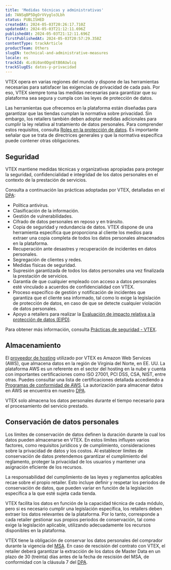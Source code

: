 ```yaml
---
title: 'Medidas técnicas y administrativas'
id: 7ANSqBP5DgOrVVyglo3Lbh
status: PUBLISHED
createdAt: 2024-05-03T20:26:17.710Z
updatedAt: 2024-05-03T21:12:11.696Z
publishedAt: 2024-05-03T21:12:11.696Z
firstPublishedAt: 2024-05-03T20:57:29.358Z
contentType: trackArticle
productTeam: Others
slugEN: technical-and-administrative-measures
locale: es
trackId: 4Lc0i0an0DgnEtB0AUwlcq
trackSlugES: datos-y-privacidad
---
```


VTEX opera en varias regiones del mundo y dispone de las herramientas necesarias para satisfacer las exigencias de privacidad de cada país. Por eso, VTEX siempre toma las medidas necesarias para garantizar que su plataforma sea segura y cumpla con las leyes de protección de datos.

Las herramientas que ofrecemos en la plataforma están diseñadas para garantizar que las tiendas cumplan la normativa sobre privacidad. Sin embargo, los retailers también deben adoptar medidas adicionales para cumplir la ley relativa al tratamiento de datos personales. Para comprender estos requisitos, consulta [Roles en la protección de datos](/es/tracks/datos-y-privacidad--4Lc0i0an0DgnEtB0AUwlcq/5f8hTEw3xOALgqzus9VXKd).  Es importante señalar que se trata de directrices generales y que la normativa específica puede contener otras obligaciones.

## Seguridad

VTEX mantiene medidas técnicas y organizativas apropiadas para proteger la seguridad, confidencialidad e integridad de los datos personales en el contexto de la prestación de servicios.

Consulta a continuación las prácticas adoptadas por VTEX, detalladas en el [DPA](https://vtex.com/co-es/privacy-and-agreements/data-processing-addendum/):

* Política antivirus.
* Clasificación de la información.
* Gestión de vulnerabilidades.
* Cifrado de datos personales en reposo y en tránsito.
* Copia de seguridad y redundancia de datos. VTEX dispone de una herramienta específica que proporciona al cliente los medios para extraer una copia completa de todos los datos personales almacenados en la plataforma. 
* Recuperación ante desastres y recuperación de incidentes en datos personales.
* Segregación de clientes y redes.
* Medidas físicas de seguridad.
* Supresión garantizada de todos los datos personales una vez finalizada la prestación de servicios.
* Garantía de que cualquier empleado con acceso a datos personales esté vinculado a acuerdos de confidencialidad con VTEX.
* Proceso específico de gestión y notificación de incidentes que garantiza que el cliente sea informado, tal como lo exige la legislación de protección de datos, en caso de que se detecte cualquier violación de datos personales.
* Apoyo a retailers para realizar la [Evaluación de impacto relativa a la protección de datos (EIPD)](https://commission.europa.eu/law/law-topic/data-protection/reform/rules-business-and-organisations/obligations/when-data-protection-impact-assessment-dpia-required_es).

Para obtener más información, consulta [Prácticas de seguridad - VTEX](https://vtex.com/co-es/security/security-practices/).

## Almacenamiento

El [proveedor de hosting](https://vtex.com/co-es/privacy-and-agreements/subprocessors/) utilizado por VTEX es Amazon Web Services (AWS), que almacena datos en la región de Virginia del Norte, en EE. UU. La plataforma AWS es un referente en el sector del hosting en la nube y cuenta con importantes certificaciones como ISO 27001, PCI DSS, CSA, NIST, entre otras. Puedes consultar una lista de certificaciones detallada accediendo a [Programas de conformidad de AWS](https://aws.amazon.com/en/compliance/programs/). La autorización para almacenar datos en AWS se encuentra en nuestro [DPA](https://vtex.com/co-es/privacy-and-agreements/data-processing-addendum/).

VTEX solo almacena los datos personales durante el tiempo necesario para el procesamiento del servicio prestado.

## Conservación de datos personales

Los límites de conservación de datos definen la duración durante la cual los datos pueden almacenarse en VTEX. En estos límites influyen varios factores, como requisitos jurídicos y de cumplimiento, consideraciones sobre la privacidad de datos y los costos. Al establecer límites de conservación de datos pretendemos garantizar el cumplimiento del reglamento, proteger la privacidad de los usuarios y mantener una asignación eficiente de los recursos.

La responsabilidad del cumplimiento de las leyes y reglamentos aplicables recae sobre el propio retailer. Esto incluye definir y respetar los periodos de conservación de datos, que pueden variar en función de la legislación específica a la que esté sujeta cada tienda.

VTEX facilita los datos en función de la capacidad técnica de cada módulo, pero si es necesario cumplir una legislación específica, los retailers deben extraer los datos relevantes de la plataforma. Por lo tanto, corresponde a cada retailer gestionar sus propios periodos de conservación, tal como exige la legislación aplicable, utilizando adecuadamente los recursos disponibles en la plataforma.

VTEX tiene la obligación de conservar los datos personales del comprador durante la vigencia del [MSA](https://vtex.com/co-es/privacy-and-agreements/agreements/). En caso de rescisión del contrato con VTEX, el retailer deberá garantizar la extracción de los datos de Master Data en un plazo de 30 (treinta) días antes de la fecha de rescisión del MSA, de conformidad con la cláusula 7 del [DPA](https://vtex.com/co-es/privacy-and-agreements/data-processing-addendum/).
